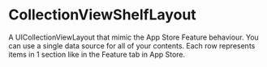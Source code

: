 # CollectionViewShelfLayout
A UICollectionViewLayout that mimic the App Store Feature behaviour. You can use a single data source for all of your contents. Each row represents items in 1 section like in the Feature tab in App Store.
